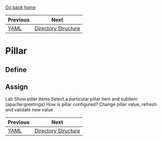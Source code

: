 [Go back home](https://github.com/vishal-biyani/saltstack-cluster)

|Previous          | Next                                      |
|------------------|-------------------------------------------|
|[YAML](../yaml)   |[Directory Structure](../dir_structure)    |


# Pillar

## Define

## Assign

Lab
Show pillar items
Select a particular pillar item and subitem (apache:greetings)
How is pillar configured?
Change pillar value, refresh and validate new value




|Previous          | Next                                      |
|------------------|-------------------------------------------|
|[YAML](../yaml)   |[Directory Structure](../dir_structure)    |